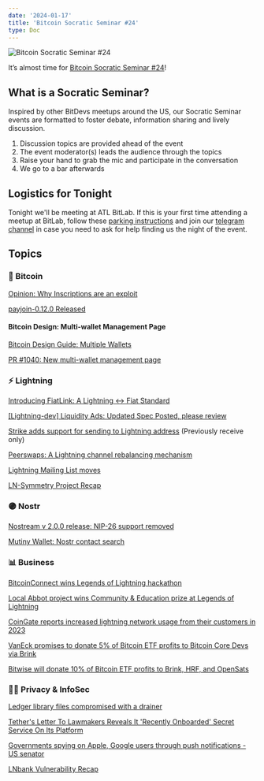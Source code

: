 ```yaml
---
date: '2024-01-17'
title: 'Bitcoin Socratic Seminar #24'
type: Doc
---
```


![Bitcoin Socratic Seminar #24](/bitcoin-socratic-seminar-24.jpg)

It’s almost time for <a href="https://www.meetup.com/atlantabitdevs/events/298228374/">Bitcoin Socratic Seminar #24</a>!

## What is a Socratic Seminar?

Inspired by other BitDevs meetups around the US, our Socratic Seminar events are formatted to foster debate, information sharing and lively discussion.

1. Discussion topics are provided ahead of the event
2. The event moderator(s) leads the audience through the topics
3. Raise your hand to grab the mic and participate in the conversation
4. We go to a bar afterwards

## Logistics for Tonight

Tonight we'll be meeting at ATL BitLab. If this is your first time attending a meetup at BitLab, follow these <a href="https://atlantabitdevs.org/parking-instructions-for-atl-bitlab/" target="_blank">parking instructions</a> and join our <a href="https://atlantabitdevs.org/telegram/" target="_blank">telegram channel</a> in case you need to ask for help finding us the night of the event.

## Topics

### 🧡 Bitcoin

[Opinion: Why Inscriptions are an exploit](https://njump.me/naddr1qqxnzdesxyurwd3jxuengv3nqgsr9cvzwc652r4m83d86ykplrnm9dg5gwdvzzn8ameanlvut35wy3grqsqqqa280afpv2)

[payjoin-0.12.0 Released](https://github.com/payjoin/rust-payjoin/releases/tag/payjoin-0.12.0)

#### Bitcoin Design: Multi-wallet Management Page

[Bitcoin Design Guide: Multiple Wallets](https://bitcoin.design/guide/multiple-wallets/)

[PR #1040: New multi-wallet management page](https://github.com/BitcoinDesign/Guide/pull/1040)

### ⚡️ Lightning

[Introducing FiatLink: A Lightning ↔ Fiat Standard](https://medium.com/breez-technology/introducing-fiatlink-a-lightning-fiat-standard-68ab380febb2)

[\[Lightning-dev\] Liquidity Ads: Updated Spec Posted, please review](https://lists.linuxfoundation.org/pipermail/lightning-dev/2023-November/004217.html)

<a href="https://twitter.com/Strike/status/1731783448975568926" target="_blank">Strike adds support for sending to Lightning address</a> (Previously receive only)

[Peerswaps: A Lightning channel rebalancing mechanism](https://strike.me/blog/peerswaps/)

[Lightning Mailing List moves](https://tldr.bitcoinsearch.xyz/summary/lightning-dev/Nov_2023/004223_Mailing-List-Future?replies=13)

[LN-Symmetry Project Recap](https://delvingbitcoin.org/t/ln-symmetry-project-recap/359)

### 🟣 Nostr

[Nostream v 2.0.0 release: NIP-26 support removed](https://njump.me/nevent1qqsft5rh982grz60cmj2lx949dveadydze9qe9eg6a2alk2x4x84alspzamhxue69uhhyetvv9ujuurvv438xarj9e3k7mgpzemhxue69uhhyetvv9ujuurjd9kkzmpwdejhgq3qqqqqqqyz0la2jjl752yv8h7wgs3v098mh9nztd4nr6gynaef6uqqhc6n6r)

[Mutiny Wallet: Nostr contact search](https://nostr.com/note1j7ya7h3tcxqpglqprz7quq0kjzzhmhltxkyvl7xwzdfnfvgvg2dseexw4e)

### 📊 Business

[BitcoinConnect wins Legends of Lightning hackathon](https://bitcoin-connect.com/)

[Local Abbot project wins Community & Education prize at Legends of Lightning](https://abbot.atlbitlab.com/)

[CoinGate reports increased lightning network usage from their customers in 2023](https://coingate.com/blog/post/crypto-payments-report-2023)

[VanEck promises to donate 5% of Bitcoin ETF profits to Bitcoin Core Devs via Brink](https://nitter.net/vaneck_us/status/1743300722928619779)

[Bitwise will donate 10% of Bitcoin ETF profits to Brink, HRF, and OpenSats](https://nitter.net/BitwiseInvest/status/1745205436708421691)

### 🕵️‍♂️ Privacy & InfoSec

<a href="https://twitter.com/bantg/status/1735279127752540465" target="_blank">Ledger library files compromised with a drainer</a>

[Tether's Letter To Lawmakers Reveals It 'Recently Onboarded' Secret Service On Its Platform](https://www.ibtimes.com/tethers-letter-lawmakers-reveals-it-recently-onboarded-secret-service-its-platform-3720845)

[Governments spying on Apple, Google users through push notifications - US senator](https://www.reuters.com/technology/cybersecurity/governments-spying-apple-google-users-through-push-notifications-us-senator-2023-12-06/?ref=nobsbitcoin.com)

[LNbank Vulnerability Recap](https://d11n.net/lnbank-vulnerability-recap)
